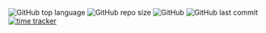 ![GitHub top language](https://img.shields.io/github/languages/top/SqrtMinusOne/ermaket_frontend)
![GitHub repo size](https://img.shields.io/github/repo-size/SqrtMinusOne/ermaket_frontend)
![GitHub](https://img.shields.io/github/license/SqrtMinusOne/ermaket_frontend?label=license)
![GitHub last commit](https://img.shields.io/github/last-commit/SqrtMinusOne/ermaket_frontend)
[![time tracker](https://wakatime.com/badge/github/SqrtMinusOne/ermaket_frontend.svg)](https://wakatime.com/badge/github/SqrtMinusOne/ermaket_frontend)
